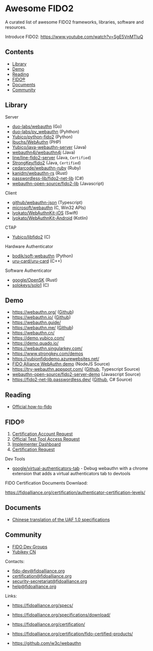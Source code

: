 # Awesome FIDO2
A curated list of awesome FIDO2 frameworks, libraries, software and resources.

Introduce FIDO2: https://www.youtube.com/watch?v=SgE5VnMTluQ

## Contents

* [Library](#library)
* [Demo](#demo)
* [Reading](#reading)
* [FIDO®](#fido)
* [Documents](#documents)
* [Community](#community)

## Library

Server

* [duo-labs/webauthn](https://github.com/duo-labs/webauthn) (Go)
* [duo-labs/py_webauthn](https://github.com/duo-labs/py_webauthn) (Pyhthon)
* [Yubico/python-fido2](https://github.com/Yubico/python-fido2) (Python)
* [lbuchs/WebAuthn](https://github.com/lbuchs/WebAuthn) (PHP)
* [Yubico/java-webauthn-server](https://github.com/Yubico/java-webauthn-server) (Java)
* [webauthn4j/webauthn4j](https://github.com/webauthn4j/webauthn4j) (Java)
* [line/line-fido2-server](https://github.com/line/line-fido2-server) (Java, `Certified`)
* [StrongKey/fido2](https://github.com/StrongKey/fido2) (Java, `Certified`)
* [cedarcode/webauthn-ruby](https://github.com/cedarcode/webauthn-ruby) (Ruby)
* [kanidm/webauthn-rs](https://github.com/kanidm/webauthn-rs) (Rust)
* [passwordless-lib/fido2-net-lib](https://github.com/passwordless-lib/fido2-net-lib) (C#)
* [webauthn-open-source/fido2-lib](https://github.com/webauthn-open-source/fido2-lib) (Javascript)

Client

* [github/webauthn-json](https://github.com/github/webauthn-json) (Typescript)
* [microsoft/webauthn](https://github.com/microsoft/webauthn) (C, Win32 APIs)
* [lyokato/WebAuthnKit-iOS](https://github.com/lyokato/WebAuthnKit-iOS) (Swift)
* [lyokato/WebAuthnKit-Android](https://github.com/lyokato/WebAuthnKit-Android) (Kotlin)

CTAP

* [Yubico/libfido2](https://github.com/Yubico/libfido2) (C)

Hardware Authenticator

* [bodik/soft-webauthn](https://github.com/bodik/soft-webauthn) (Python)
* [uru-card/uru-card](https://github.com/uru-card/uru-card) (C++)

Software Authenticator

* [google/OpenSK](https://github.com/google/OpenSK) (Rust)
* [solokeys/solo1](https://github.com/solokeys/solo1) (C)

## Demo

* https://webauthn.org/ ([Github](https://github.com/apowers313/fido2-server-demo/))
* https://webauthn.io/ ([Github](https://github.com/duo-labs/webauthn))
* https://webauthn.guide/
* https://webauthn.me/ ([Github](https://github.com/auth0/webauthn.me))
* https://webauthn.cn/
* https://demo.yubico.com/
* https://demo.quado.io/
* https://webauthn.singularkey.com/
* https://www.strongkey.com/demos
* https://yubionfidodemo.azurewebsites.net/
* [FIDO Alliance WebAuthn demo](https://github.com/fido-alliance/webauthn-demo) (NodeJS Source)
* https://try-webauthn.appspot.com/ ([Github](https://github.com/google/webauthndemo), Typescript Source)
* [webauthn-open-source/fido2-server-demo](https://github.com/webauthn-open-source/fido2-server-demo) (Javascript Source)
* https://fido2-net-lib.passwordless.dev/ ([Github](https://github.com/passwordless-lib/fido2-net-lib), C# Source)

## Reading

* [Official how-to-fido](https://fido-alliance.github.io/how-to-fido/HowToFIDO.html)

## FIDO®

1. [Certification Account Request](https://fidoalliance.org/certification/functional-certification/certification-account-request/)
2. [Official Test Tool Access Request](https://fidoalliance.org/test-tool-access-request/)
3. [Implementer Dashboard](https://fidoalliance.org/certification/functional-certification/implementer-dashboard)
4. [Certification Request](https://fidoalliance.org/certification-request/)



Dev Tools

* [google/virtual-authenticators-tab](https://github.com/google/virtual-authenticators-tab) - Debug webauthn with a chrome extension that adds a virtual authenticators tab to devtools

FIDO Certification Documents Downlaod:

https://fidoalliance.org/certification/authenticator-certification-levels/

## Documents

* [Chinese translation of the UAF 1.0 specifications](https://fidoalliance.org/specs/fido-uaf-v1.0-ps-20141208-cn.zip)

## Community

* [FIDO Dev Groups](https://groups.google.com/a/fidoalliance.org/d/forum/fido-dev)
* [Yubikey CN](https://yubikey.cn)

Contacts:

* [fido-dev@fidoalliance.org](https://groups.google.com/a/fidoalliance.org/forum/#!forum/fido-dev)
* [certification@fidoalliance.org](mailto:certification@fidoalliance.org)
* [security-secretariat@fidoalliance.org](mailto:security-secretariat@fidoalliance.org)
* [help@fidoalliance.org](mailto:help@fidoalliance.org)

Links:

* https://fidoalliance.org/specs/
* https://fidoalliance.org/specifications/download/
* https://fidoalliance.org/certification/
* https://fidoalliance.org/certification/fido-certified-products/


* https://github.com/w3c/webauthn

